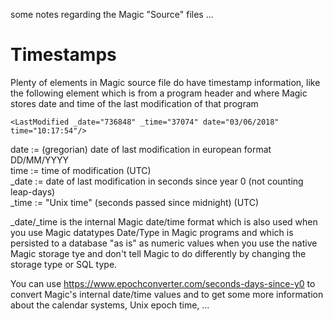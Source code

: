 some notes regarding the Magic "Source" files ...

# Timestamps
Plenty of elements in Magic source file do have timestamp information, like the following element which is from a program header and where 
Magic stores date and time of the last modification of that program  
``` Magic XPA
<LastModified _date="736848" _time="37074" date="03/06/2018" time="10:17:54"/>
```
date := (gregorian) date of last modification in european format DD/MM/YYYY  
time := time of modification (UTC)  
_date := date of last modification in seconds since year 0 (not counting leap-days)  
_time := "Unix time" (seconds passed since midnight) (UTC)  
  
_date/_time is the internal Magic date/time format which is also used when you use Magic datatypes Date/Type in Magic programs and which is persisted to a database 
"as is" as numeric values when you use the native Magic storage tye and don't tell Magic to do differently by changing the storage type or SQL type.  

You can use https://www.epochconverter.com/seconds-days-since-y0 to convert Magic's internal date/time values and to get some more information about the 
calendar systems, Unix epoch time, ...  




